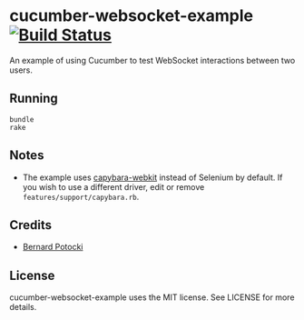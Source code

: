 # cucumber-websocket-example [![Build Status](https://secure.travis-ci.org/tristandunn/cucumber-websocket-example.png?branch=master)](http://travis-ci.org/tristandunn/cucumber-websocket-example)

An example of using Cucumber to test WebSocket interactions between two users.

## Running

    bundle
    rake

## Notes

* The example uses [capybara-webkit](https://github.com/thoughtbot/capybara-webkit) instead of Selenium by default. If you wish to use a different driver, edit or remove `features/support/capybara.rb`.

## Credits

* [Bernard Potocki](http://imanel.org/2010/03/cucumber-testing-for-multiple-users-continuation/)

## License

cucumber-websocket-example uses the MIT license. See LICENSE for more details.
